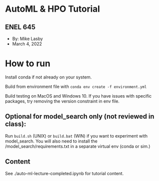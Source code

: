 # AutoML & HPO Tutorial 
## ENEL 645
- By: Mike Lasby
- March 4, 2022


# How to run
Install conda if not already on your system. 

Build from environment file with `conda env create -f environment.yml`

Build testing on MacOS and Windows 10. If you have issues with specific packages, try removing the version constraint in env file.

## Optional for model_search only (not reviewed in class):
Run `build.sh` (UNIX) or `build.bat` (WIN) if you want to experiment with model_search. You will also need to install
the /model_search/requirements.txt in a separate virtual env (conda or sim.)

## Content
See ./auto-ml-lecture-completed.ipynb for tutorial content.

